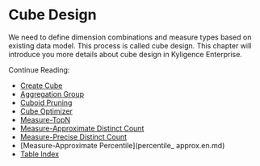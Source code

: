 # Cube Design

We need to define dimension combinations and measure types based on existing data model. This process is called cube design. This chapter will introduce you more details about cube design in Kyligence Enterprise. 

Continue Reading:

- [Create Cube](create_cube.en.md)
- [Aggregation Group](aggregation_group.en.md)
- [Cuboid Pruning](cuboid_pruning.en.md)
- [Cube Optimizer](cube_suggestion.en.md)
- [Measure-TopN](topN.en.md)
- [Measure-Approximate Distinct Count](count_distinct.en.md)
- [Measure-Precise Distinct Count](count_distinct_precise.en.md)
- [Measure-Approximate Percentile](percentile_ approx.en.md)
- [Table Index](table_index.en.md)



